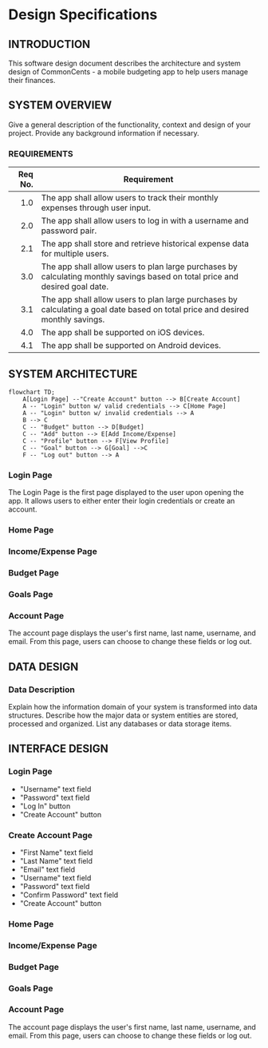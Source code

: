 # Design Specifications

## INTRODUCTION

This software design document describes the architecture and system design of CommonCents - a mobile budgeting app to help users manage their finances.

## SYSTEM OVERVIEW

Give a general description of the functionality, context and design of your project. Provide any background information if necessary.

### REQUIREMENTS

| Req No. | Requirement                                                                                                                     |
| ------: | ------------------------------------------------------------------------------------------------------------------------------- |
| 1.0     | The app shall allow users to track their monthly expenses through user input.                                                   |
| 2.0     | The app shall allow users to log in with a username and password pair.                                                          |
| 2.1     | The app shall store and retrieve historical expense data for multiple users.                                                    |
| 3.0     | The app shall allow users to plan large purchases by calculating monthly savings based on total price and desired goal date.    |
| 3.1     | The app shall allow users to plan large purchases by calculating a goal date based on total price and desired monthly savings.  |
| 4.0     | The app shall be supported on iOS devices.                                                                                      |
| 4.1     | The app shall be supported on Android devices.                                                                                  |

## SYSTEM ARCHITECTURE

```mermaid
flowchart TD;
    A[Login Page] --"Create Account" button --> B[Create Account]
    A -- "Login" button w/ valid credentials --> C[Home Page]
    A -- "Login" button w/ invalid credentials --> A
    B --> C
    C -- "Budget" button --> D[Budget]
    C -- "Add" button --> E[Add Income/Expense]
    C -- "Profile" button --> F[View Profile]
    C -- "Goal" button --> G[Goal] -->C
    F -- "Log out" button --> A
```

### Login Page

The Login Page is the first page displayed to the user upon opening the app. It allows users to either enter their login credentials or create an account.

### Home Page
### Income/Expense Page
### Budget Page
### Goals Page
### Account Page

The account page displays the user's first name, last name, username, and email. From this page, users can choose to change these fields or log out.

## DATA DESIGN

### Data Description
Explain how the information domain of your system is transformed into data structures. Describe how the major data or system entities are stored, processed and organized. List any databases or data storage items.


## INTERFACE DESIGN

### Login Page

- "Username" text field
- "Password" text field
- "Log In" button
- "Create Account" button

### Create Account Page

- "First Name" text field
- "Last Name" text field
- "Email" text field
- "Username" text field
- "Password" text field
- "Confirm Password" text field
- "Create Account" button

### Home Page
### Income/Expense Page
### Budget Page
### Goals Page
### Account Page

The account page displays the user's first name, last name, username, and email. From this page, users can choose to change these fields or log out.
